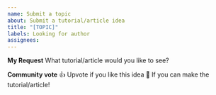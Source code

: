 ```yaml
---
name: Submit a topic
about: Submit a tutorial/article idea
title: "[TOPIC]"
labels: Looking for author
assignees:
---
```


**My Request**
What tutorial/article would you like to see?

**Community vote**
👍 Upvote if you like this idea
🚀 If you can make the tutorial/article!
